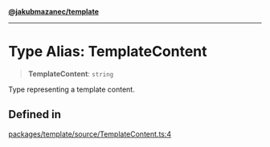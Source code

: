 [**@jakubmazanec/template**](../README.md)

---

# Type Alias: TemplateContent

> **TemplateContent**: `string`

Type representing a template content.

## Defined in

[packages/template/source/TemplateContent.ts:4](https://github.com/jakubmazanec/tools/blob/92d3fc1374d1ad6d45198d05d061e0f856a89434/packages/template/source/TemplateContent.ts#L4)
